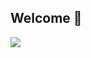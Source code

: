 ## Welcome  👋
<a href="https://gkdms2710.tistory.com/category">
<img src="https://img.shields.io/badge/Tistory-FF5722?style=for-the-badge&logo=Tistory&logoColor=white">
</a>
<!--
**Yim-HaEun/Yim-HaEun** is a ✨ _special_ ✨ repository because its `README.md` (this file) appears on your GitHub profile.
![Anurag's GitHub stats](https://github-readme-stats.vercel.app/api?username=Yim-HaEun&show_icons=true&theme=radical)
Here are some ideas to get you started:

- 🔭 I’m currently working on ...
 ![Top Langs](https://github-readme-stats.vercel.app/api/top-langs/?username=Yim-HaEun&layout=compact)
- 🌱 I’m currently learning ...

- 💬 Ask me about ...
- 📫 How to reach me: ...

-->
